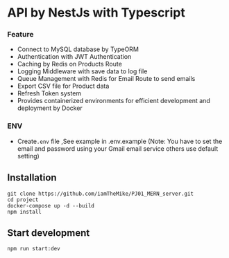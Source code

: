 # API by NestJs with Typescript 


### Feature
  * Connect to MySQL database by TypeORM 
  * Authentication with JWT Authentication
  * Caching by Redis on Products Route
  * Logging Middleware with save data to log file
  * Queue Management with Redis for Email Route to send emails
  * Export CSV file for Product data
  * Refresh  Token system
  * Provides containerized environments for efficient development and deployment by Docker
    

### ENV
  * Create`.env` file ,See example in .env.example (Note: You have to set the email and password using your Gmail email service others use default setting)
  

## Installation
```
git clone https://github.com/iamTheMike/PJ01_MERN_server.git
cd project
docker-compose up -d --build 
npm install
```

## Start development
```
npm run start:dev
```








        
  
  

